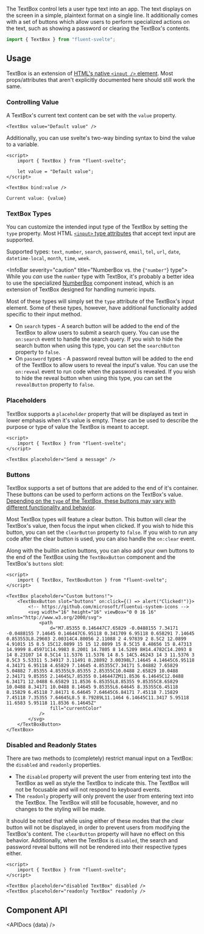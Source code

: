 <script lang="ts">
    import { TextBox, InfoBar } from "$lib";
    import { Showcase, APIDocs } from "$site/lib";

    import data from "$lib/TextBox/TextBox.svelte?sveld&raw";
</script>

The TextBox control lets a user type text into an app. The text displays on the screen in a simple, plaintext format on a single line. It additionally comes with a set of buttons which allow users to perform specialized actions on the text, such as showing a password or clearing the TextBox's contents.

```ts
import { TextBox } from "fluent-svelte";
```

<Showcase columns={2} repl="65b817e67ff3450da0c5755b5fdac9f7">
    <TextBox placeholder="TextBox" />
    <TextBox placeholder="TextBox" disabled />
    <TextBox type="search" placeholder="TextBox" />
    <TextBox type="search" placeholder="TextBox" disabled />
    <TextBox type="password" placeholder="TextBox" />
    <TextBox type="password" placeholder="TextBox" disabled />
</Showcase>

## Usage

TextBox is an extension of [HTML's native `<input />` element](https://developer.mozilla.org/en-US/docs/Web/HTML/Element/input). Most props/attributes that aren't explicitly documented here should still work the same.

### Controlling Value

A TextBox's current text content can be set with the `value` property.

```svelte
<TextBox value="Default value" />
```

Additionally, you can use svelte's two-way binding syntax to bind the value to a variable.

```svelte example
<script>
	import { TextBox } from "fluent-svelte";

	let value = "Default value";
</script>

<TextBox bind:value />

Current value: {value}
```

### TextBox Types

You can customize the intended input type of the TextBox by setting the `type` property. Most HTML [`<input>` type attributes](https://developer.mozilla.org/en-US/docs/Web/HTML/Element/input#input_types) that accept text input are supported.

Supported types: `text`, `number`, `search`, `password`, `email`, `tel`, `url`, `date`, `datetime-local`, `month`, `time`, `week`.

<InfoBar severity="caution" title="NumberBox vs. the {`"number"`} type">
While you <i>can</i> use the <code>number</code> type with TextBox, it's probably a better idea to use the specialized <a href="numberbox">NumberBox</a> component instead, which is an extension of TextBox designed for handling numeric inputs.
</InfoBar>

Most of these types will simply set the `type` attribute of the TextBox's input element. Some of these types, however, have additional functionality added specific to their input method.

-   On `search` types - A search button will be added to the end of the TextBox to allow users to submit a search query. You can use the `on:search` event to handle the search query. If you wish to hide the search button when using this type, you can set the `searchButton` property to `false`.
-   On `password` types - A password reveal button will be added to the end of the TextBox to allow users to reveal the input's value. You can use the `on:reveal` event to run code when the password is revealed. If you wish to hide the reveal button when using this type, you can set the `revealButton` property to `false`.

### Placeholders

TextBox supports a `placeholder` property that will be displayed as text in lower emphasis when it's value is empty. These can be used to describe the purpose or type of value the TextBox is meant to accept.

```svelte example
<script>
	import { TextBox } from "fluent-svelte";
</script>

<TextBox placeholder="Send a message" />
```

### Buttons

TextBox supports a set of buttons that are added to the end of it's container. These buttons can be used to perform actions on the TextBox's value. [Depending on the `type` of the TextBox, these buttons may vary with different functionality and behavior](#textbox-types).

Most TextBox types will feature a clear button. This button will clear the TextBox's value, then focus the input when clicked. If you wish to hide this button, you can set the `clearButton` property to `false`. If you wish to run any code after the clear button is used, you can also handle the `on:clear` event.

Along with the builtin action buttons, you can also add your own buttons to the end of the TextBox using the `TextBoxButton` component and the TextBox's `buttons` slot:

```svelte example
<script>
	import { TextBox, TextBoxButton } from "fluent-svelte";
</script>

<TextBox placeholder="Custom buttons!">
	<TextBoxButton slot="buttons" on:click={() => alert("Clicked!")}>
		<!-- https://github.com/microsoft/fluentui-system-icons -->
		<svg width="16" height="16" viewBox="0 0 16 16" xmlns="http://www.w3.org/2000/svg">
			<path
				d="M7.85355 0.146447C7.65829 -0.0488155 7.34171 -0.0488155 7.14645 0.146447C6.95118 0.341709 6.95118 0.658291 7.14645 0.853553L8.29603 2.00314C4.80056 2.11088 2 4.97839 2 8.5C2 12.0899 4.91015 15 8.5 15C12.0899 15 15 12.0899 15 8.5C15 8.48656 15 8.47313 14.9999 8.45971C14.9983 8.2001 14.7805 8 14.5209 8H14.4782C14.2093 8 14 8.23107 14 8.5C14 11.5376 11.5376 14 8.5 14C5.46243 14 3 11.5376 3 8.5C3 5.53311 5.34917 3.11491 8.28892 3.00398L7.14645 4.14645C6.95118 4.34171 6.95118 4.65829 7.14645 4.85355C7.34171 5.04882 7.65829 5.04882 7.85355 4.85355L9.85355 2.85355C10.0488 2.65829 10.0488 2.34171 9.85355 2.14645L7.85355 0.146447ZM11.8536 6.14645C12.0488 6.34171 12.0488 6.65829 11.8536 6.85355L8.85355 9.85355C8.65829 10.0488 8.34171 10.0488 8.14645 9.85355L6.64645 8.35355C6.45118 8.15829 6.45118 7.84171 6.64645 7.64645C6.84171 7.45118 7.15829 7.45118 7.35355 7.64645L8.5 8.79289L11.1464 6.14645C11.3417 5.95118 11.6583 5.95118 11.8536 6.14645Z"
				fill="currentColor"
			/>
		</svg>
	</TextBoxButton>
</TextBox>
```

### Disabled and Readonly States

There are two methods to (completely) restrict manual input on a TextBox: the `disabled` and `readonly` properties.

-   The `disabled` property will prevent the user from entering text into the TextBox as well as style the TextBox to indicate this. The TextBox will not be focusable and will not respond to keyboard events.
-   The `readonly` property will only prevent the user from entering text into the TextBox. The TextBox will still be focusable, however, and no changes to the styling will be made.

<InfoBar severity="attention" title="Buttons and these properties">
    It should be noted that while using either of these modes that the clear button will not be displayed, in order to prevent users from modifying the TextBox's content. The <code>clearButton</code> property will have no effect on this behavior. Additionally, when the TextBox is <code>disabled</code>, the search and password reveal buttons will not be rendered into their respective types either.
</InfoBar>

```svelte example
<script>
	import { TextBox } from "fluent-svelte";
</script>

<TextBox placeholder="disabled TextBox" disabled />
<TextBox placeholder="readonly TextBox" readonly />
```

## Component API

<APIDocs {data} />
